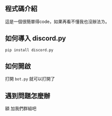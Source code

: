 ## 程式碼介紹
這是一個很簡單得code，如果再看不懂我也沒辦法ㄌ。
## 如何導入 discord.py
```
pip install discord.py
```
## 如何開啟
打開 `bot.py` 就可以打開了
## 遇到問題怎麼辦
額 加我們群組吧
